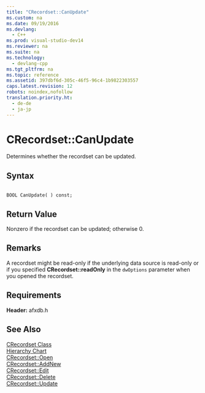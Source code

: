 ```yaml
---
title: "CRecordset::CanUpdate"
ms.custom: na
ms.date: 09/19/2016
ms.devlang: 
  - C++
ms.prod: visual-studio-dev14
ms.reviewer: na
ms.suite: na
ms.technology: 
  - devlang-cpp
ms.tgt_pltfrm: na
ms.topic: reference
ms.assetid: 397dbf6d-305c-46f5-96c4-1b9822303557
caps.latest.revision: 12
robots: noindex,nofollow
translation.priority.ht: 
  - de-de
  - ja-jp
---
```

# CRecordset::CanUpdate
Determines whether the recordset can be updated.  
  
## Syntax  
  
```  
  
BOOL CanUpdate( ) const;  
```  
  
## Return Value  
 Nonzero if the recordset can be updated; otherwise 0.  
  
## Remarks  
 A recordset might be read-only if the underlying data source is read-only or if you specified **CRecordset::readOnly** in the `dwOptions` parameter when you opened the recordset.  
  
## Requirements  
 **Header:** afxdb.h  
  
## See Also  
 [CRecordset Class](../vs140/CRecordset-Class.md)   
 [Hierarchy Chart](../vs140/Hierarchy-Chart.md)   
 [CRecordset::Open](../vs140/CRecordset--Open.md)   
 [CRecordset::AddNew](../vs140/CRecordset--AddNew.md)   
 [CRecordset::Edit](../vs140/CRecordset--Edit.md)   
 [CRecordset::Delete](../vs140/CRecordset--Delete.md)   
 [CRecordset::Update](../vs140/CRecordset--Update.md)